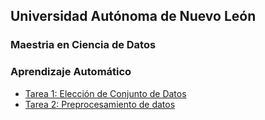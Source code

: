 <!-- Tareas-->

## Universidad Autónoma de Nuevo León

### Maestria en Ciencia de Datos

### Aprendizaje Automático 

- [Tarea 1: Elección de Conjunto de Datos](https://colab.research.google.com/drive/1iCh89eNwcot7C-FQ1DPQEIR_hgyccvk4#scrollTo=r6ZXIZDA9eXz)
- [Tarea 2: Preprocesamiento de datos](https://colab.research.google.com/drive/1xzznJAamFd5Gch75WEvoLQ0UPNea0gA5#scrollTo=i6COOeWpyxpi)
